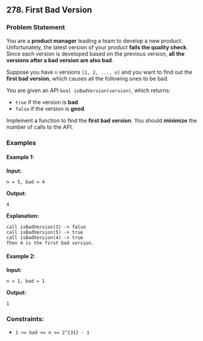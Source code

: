 ## 278. First Bad Version

### Problem Statement
You are a **product manager** leading a team to develop a new product. Unfortunately, the latest version of your product **fails the quality check**. Since each version is developed based on the previous version, **all the versions after a bad version are also bad**.

Suppose you have `n` versions `[1, 2, ..., n]` and you want to find out the **first bad version**, which causes all the following ones to be bad.

You are given an API `bool isBadVersion(version)`, which returns:
- `true` if the version is **bad**.
- `false` if the version is **good**.

Implement a function to find the **first bad version**. You should **minimize** the number of calls to the API.

### Examples

#### Example 1:
**Input:**  
```
n = 5, bad = 4
```
**Output:**  
```
4
```
**Explanation:**  
```
call isBadVersion(3) -> false
call isBadVersion(5) -> true
call isBadVersion(4) -> true
Then 4 is the first bad version.
```

#### Example 2:
**Input:**  
```
n = 1, bad = 1
```
**Output:**  
```
1
```

### Constraints:
- `1 <= bad <= n <= 2^{31} - 1`
